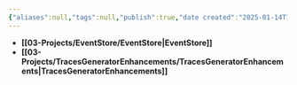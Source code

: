 ```yaml
---
{"aliases":null,"tags":null,"publish":true,"date created":"2025-01-14T15:25","date modified":"2025-02-04T11:15","PassFrontmatter":true,"created":"2025-01-14T15:25:43.328+05:30","updated":"2025-02-07T13:25:33.363+05:30"}
---
```




- **[[03-Projects/EventStore/EventStore\|EventStore]]**
- **[[03-Projects/TracesGeneratorEnhancements/TracesGeneratorEnhancements\|TracesGeneratorEnhancements]]**



